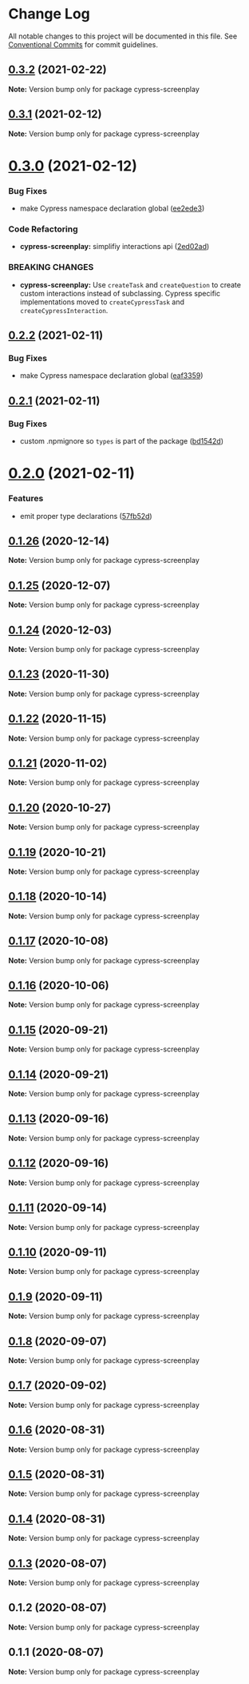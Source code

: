 # Change Log

All notable changes to this project will be documented in this file.
See [Conventional Commits](https://conventionalcommits.org) for commit guidelines.

## [0.3.2](https://github.com/AmazeeLabs/silverback-mono/compare/cypress-screenplay@0.3.1...cypress-screenplay@0.3.2) (2021-02-22)

**Note:** Version bump only for package cypress-screenplay





## [0.3.1](https://github.com/AmazeeLabs/silverback-mono/compare/cypress-screenplay@0.3.0...cypress-screenplay@0.3.1) (2021-02-12)

**Note:** Version bump only for package cypress-screenplay





# [0.3.0](https://github.com/AmazeeLabs/silverback-mono/compare/cypress-screenplay@0.2.2...cypress-screenplay@0.3.0) (2021-02-12)


### Bug Fixes

* make Cypress namespace declaration global ([ee2ede3](https://github.com/AmazeeLabs/silverback-mono/commit/ee2ede32429a6695102ff70d40c192bf8c861bba))


### Code Refactoring

* **cypress-screenplay:** simplifiy interactions api ([2ed02ad](https://github.com/AmazeeLabs/silverback-mono/commit/2ed02adacd9b44c2d84d052036366cc1d19672cc))


### BREAKING CHANGES

* **cypress-screenplay:** Use `createTask` and `createQuestion` to create custom interactions instead of
subclassing. Cypress specific implementations moved to `createCypressTask` and
`createCypressInteraction`.





## [0.2.2](https://github.com/AmazeeLabs/silverback-mono/compare/cypress-screenplay@0.2.1...cypress-screenplay@0.2.2) (2021-02-11)


### Bug Fixes

* make Cypress namespace declaration global ([eaf3359](https://github.com/AmazeeLabs/silverback-mono/commit/eaf335966957dc7737372e7b18f531396ac99ac4))





## [0.2.1](https://github.com/AmazeeLabs/silverback-mono/compare/cypress-screenplay@0.2.0...cypress-screenplay@0.2.1) (2021-02-11)


### Bug Fixes

* custom .npmignore so `types` is part of the package ([bd1542d](https://github.com/AmazeeLabs/silverback-mono/commit/bd1542da6570f6acc929e09f82e567555461bbd9))





# [0.2.0](https://github.com/AmazeeLabs/silverback-mono/compare/cypress-screenplay@0.1.26...cypress-screenplay@0.2.0) (2021-02-11)


### Features

* emit proper type declarations ([57fb52d](https://github.com/AmazeeLabs/silverback-mono/commit/57fb52d5f636414bef17002509d767efe4ab0957))





## [0.1.26](https://github.com/AmazeeLabs/silverback-mono/compare/cypress-screenplay@0.1.25...cypress-screenplay@0.1.26) (2020-12-14)

**Note:** Version bump only for package cypress-screenplay





## [0.1.25](https://github.com/AmazeeLabs/silverback-mono/compare/cypress-screenplay@0.1.24...cypress-screenplay@0.1.25) (2020-12-07)

**Note:** Version bump only for package cypress-screenplay





## [0.1.24](https://github.com/AmazeeLabs/silverback-mono/compare/cypress-screenplay@0.1.23...cypress-screenplay@0.1.24) (2020-12-03)

**Note:** Version bump only for package cypress-screenplay





## [0.1.23](https://github.com/AmazeeLabs/silverback-mono/compare/cypress-screenplay@0.1.22...cypress-screenplay@0.1.23) (2020-11-30)

**Note:** Version bump only for package cypress-screenplay





## [0.1.22](https://github.com/AmazeeLabs/silverback-mono/compare/cypress-screenplay@0.1.21...cypress-screenplay@0.1.22) (2020-11-15)

**Note:** Version bump only for package cypress-screenplay





## [0.1.21](https://github.com/AmazeeLabs/silverback-mono/compare/cypress-screenplay@0.1.20...cypress-screenplay@0.1.21) (2020-11-02)

**Note:** Version bump only for package cypress-screenplay





## [0.1.20](https://github.com/AmazeeLabs/silverback-mono/compare/cypress-screenplay@0.1.19...cypress-screenplay@0.1.20) (2020-10-27)

**Note:** Version bump only for package cypress-screenplay





## [0.1.19](https://github.com/AmazeeLabs/silverback-mono/compare/cypress-screenplay@0.1.18...cypress-screenplay@0.1.19) (2020-10-21)

**Note:** Version bump only for package cypress-screenplay





## [0.1.18](https://github.com/AmazeeLabs/silverback-mono/compare/cypress-screenplay@0.1.17...cypress-screenplay@0.1.18) (2020-10-14)

**Note:** Version bump only for package cypress-screenplay





## [0.1.17](https://github.com/AmazeeLabs/silverback-mono/compare/cypress-screenplay@0.1.16...cypress-screenplay@0.1.17) (2020-10-08)

**Note:** Version bump only for package cypress-screenplay





## [0.1.16](https://github.com/AmazeeLabs/silverback-mono/compare/cypress-screenplay@0.1.15...cypress-screenplay@0.1.16) (2020-10-06)

**Note:** Version bump only for package cypress-screenplay





## [0.1.15](https://github.com/AmazeeLabs/silverback-mono/compare/cypress-screenplay@0.1.14...cypress-screenplay@0.1.15) (2020-09-21)

**Note:** Version bump only for package cypress-screenplay





## [0.1.14](https://github.com/AmazeeLabs/silverback-mono/compare/cypress-screenplay@0.1.13...cypress-screenplay@0.1.14) (2020-09-21)

**Note:** Version bump only for package cypress-screenplay





## [0.1.13](https://github.com/AmazeeLabs/silverback-mono/compare/cypress-screenplay@0.1.12...cypress-screenplay@0.1.13) (2020-09-16)

**Note:** Version bump only for package cypress-screenplay





## [0.1.12](https://github.com/AmazeeLabs/silverback-mono/compare/cypress-screenplay@0.1.11...cypress-screenplay@0.1.12) (2020-09-16)

**Note:** Version bump only for package cypress-screenplay





## [0.1.11](https://github.com/AmazeeLabs/silverback-mono/compare/cypress-screenplay@0.1.10...cypress-screenplay@0.1.11) (2020-09-14)

**Note:** Version bump only for package cypress-screenplay





## [0.1.10](https://github.com/AmazeeLabs/silverback-mono/compare/cypress-screenplay@0.1.9...cypress-screenplay@0.1.10) (2020-09-11)

**Note:** Version bump only for package cypress-screenplay





## [0.1.9](https://github.com/AmazeeLabs/silverback-mono/compare/cypress-screenplay@0.1.8...cypress-screenplay@0.1.9) (2020-09-11)

**Note:** Version bump only for package cypress-screenplay





## [0.1.8](https://github.com/AmazeeLabs/silverback-mono/compare/cypress-screenplay@0.1.7...cypress-screenplay@0.1.8) (2020-09-07)

**Note:** Version bump only for package cypress-screenplay





## [0.1.7](https://github.com/AmazeeLabs/silverback-mono/compare/cypress-screenplay@0.1.6...cypress-screenplay@0.1.7) (2020-09-02)

**Note:** Version bump only for package cypress-screenplay





## [0.1.6](https://github.com/AmazeeLabs/silverback-mono/compare/cypress-screenplay@0.1.5...cypress-screenplay@0.1.6) (2020-08-31)

**Note:** Version bump only for package cypress-screenplay





## [0.1.5](https://github.com/AmazeeLabs/silverback-mono/compare/cypress-screenplay@0.1.4...cypress-screenplay@0.1.5) (2020-08-31)

**Note:** Version bump only for package cypress-screenplay





## [0.1.4](https://github.com/AmazeeLabs/silverback-mono/compare/cypress-screenplay@0.1.3...cypress-screenplay@0.1.4) (2020-08-31)

**Note:** Version bump only for package cypress-screenplay





## [0.1.3](https://github.com/AmazeeLabs/silverback-mono/compare/cypress-screenplay@0.1.2...cypress-screenplay@0.1.3) (2020-08-07)

**Note:** Version bump only for package cypress-screenplay





## 0.1.2 (2020-08-07)

**Note:** Version bump only for package cypress-screenplay





## 0.1.1 (2020-08-07)

**Note:** Version bump only for package cypress-screenplay
